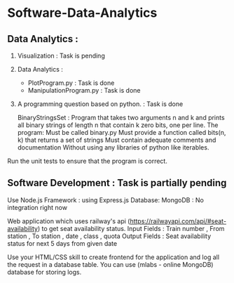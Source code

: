 # Software-Data-Analytics

## Data Analytics  :

1. Visualization :              Task is pending
2. Data Analytics :             
    * PlotProgram.py  :        Task is done
    * ManipulationProgram.py :   Task is done
    
3.  A programming question based on python. : Task is done
  
 	BinaryStringsSet : Program that takes two arguments n and k and prints all binary strings of length n that contain k zero bits, one per line. The program:
         Must be called binary.py
         Must provide a function called bits(n, k) that returns a set of strings
         Must contain adequate comments and documentation
         Without using any libraries of python like iterables.

Run the unit tests to ensure that the program is correct.

## Software Development  :     Task is partially pending

Use Node.js Framework     : using Express.js
Database: MongoDB         : No integration right now

Web application which uses railway's api (https://railwayapi.com/api/#seat-availability) to get seat availability status.
Input Fields : Train number , From station , To station , date , class , quota
Output Fields : Seat availability status for next 5 days from given date

Use your HTML/CSS skill to create frontend for the application and log all the request in a database table. You can use (mlabs - online MongoDB) database for storing logs.

